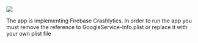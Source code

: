 ![](https://github.com/genesys/mobiledx-samples-ios/blob/master/GenesysMessengerSample/1280x720-PR-Meta-Image.jpeg)

The app is implementing Firebase Crashlytics. In order to run the app you must remove the reference to GoogleService-Info.plist or replace it with your own plist file
